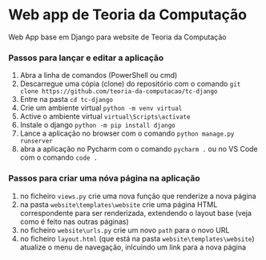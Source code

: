 # Web app de Teoria da Computação
Web App base em Django para website de Teoria da Computação

### Passos para lançar e editar a aplicação
1. Abra a linha de comandos (PowerShell ou cmd)
1. Descarregue uma cópia (clone) do repositório com o comando `git clone https://github.com/teoria-da-computacao/tc-django` 
1. Entre na pasta  `cd tc-django`
1. Crie um ambiente virtual `python -m venv virtual`
1. Active o ambiente virtual `virtual\Scripts\activate`
2. Instale o django `python -m pip install django`
3. Lance a aplicação no browser com o comando `python manage.py runserver`
4. abra a aplicação no Pycharm com o comando `pycharm .` ou no VS Code com o comando `code .`

### Passos para criar uma nóva página na aplicação
1. no ficheiro `views.py` crie uma nova função que renderize a nova página
2. na pasta `website\templates\website` crie uma página HTML correspondente para ser renderizada, extendendo o layout base (veja como é feito nas outras páginas)
3. no ficheiro `website\urls.py` crie um novo `path` para o novo URL
4. no ficheiro `layout.html` (que está na pasta `website\templates\website`) atualize o menu de navegação, inlcuindo um link para a nova página
